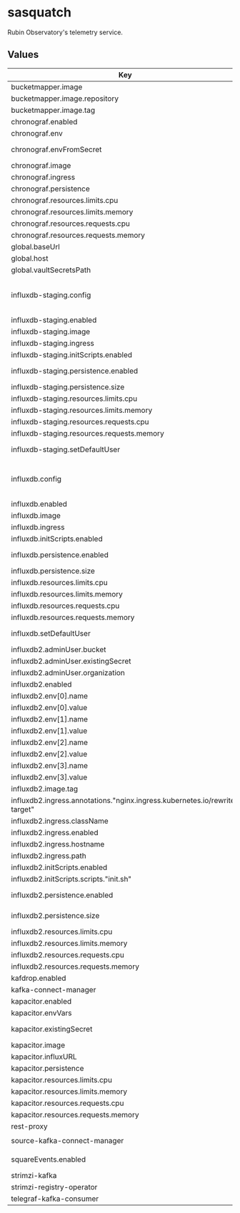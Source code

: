 # sasquatch

Rubin Observatory's telemetry service.

## Values

| Key | Type | Default | Description |
|-----|------|---------|-------------|
| bucketmapper.image | object | `{"repository":"ghcr.io/lsst-sqre/rubin-influx-tools","tag":"0.1.23"}` | image for monitoring-related cronjobs |
| bucketmapper.image.repository | string | `"ghcr.io/lsst-sqre/rubin-influx-tools"` | repository for rubin-influx-tools |
| bucketmapper.image.tag | string | `"0.1.23"` | tag for rubin-influx-tools |
| chronograf.enabled | bool | `true` | Enable Chronograf. |
| chronograf.env | object | `{"BASE_PATH":"/chronograf","CUSTOM_AUTO_REFRESH":"1s=1000","HOST_PAGE_DISABLED":true}` | Chronograf environment variables. |
| chronograf.envFromSecret | string | `"sasquatch"` | Chronograf secrets, expected keys generic_client_id, generic_client_secret and token_secret. |
| chronograf.image | object | `{"repository":"quay.io/influxdb/chronograf","tag":"1.9.4"}` | Chronograf image tag. |
| chronograf.ingress | object | disabled | Chronograf ingress configuration. |
| chronograf.persistence | object | `{"enabled":true,"size":"100Gi"}` | Chronograf data persistence configuration. |
| chronograf.resources.limits.cpu | int | `4` |  |
| chronograf.resources.limits.memory | string | `"64Gi"` |  |
| chronograf.resources.requests.cpu | int | `1` |  |
| chronograf.resources.requests.memory | string | `"4Gi"` |  |
| global.baseUrl | string | Set by Argo CD | Base URL for the environment |
| global.host | string | Set by Argo CD | Host name for ingress |
| global.vaultSecretsPath | string | Set by Argo CD | Base path for Vault secrets |
| influxdb-staging.config | object | `{"continuous_queries":{"enabled":false},"coordinator":{"log-queries-after":"15s","max-concurrent-queries":0,"query-timeout":"0s","write-timeout":"1h"},"data":{"cache-max-memory-size":0,"trace-logging-enabled":true,"wal-fsync-delay":"100ms"},"http":{"auth-enabled":true,"enabled":true,"flux-enabled":true,"max-row-limit":0},"logging":{"level":"debug"}}` | Override InfluxDB configuration. See https://docs.influxdata.com/influxdb/v1.8/administration/config |
| influxdb-staging.enabled | bool | `false` | Enable InfluxDB staging deployment. |
| influxdb-staging.image | object | `{"tag":"1.8.10"}` | InfluxDB image tag. |
| influxdb-staging.ingress | object | disabled | InfluxDB ingress configuration. |
| influxdb-staging.initScripts.enabled | bool | `false` | Enable InfluxDB custom initialization script. |
| influxdb-staging.persistence.enabled | bool | `true` | Enable persistent volume claim. By default storageClass is undefined choosing the default provisioner (standard on GKE). |
| influxdb-staging.persistence.size | string | `"1Ti"` | Persistent volume size. @default 1Ti for teststand deployments |
| influxdb-staging.resources.limits.cpu | int | `8` |  |
| influxdb-staging.resources.limits.memory | string | `"96Gi"` |  |
| influxdb-staging.resources.requests.cpu | int | `1` |  |
| influxdb-staging.resources.requests.memory | string | `"1Gi"` |  |
| influxdb-staging.setDefaultUser | object | `{"enabled":true,"user":{"existingSecret":"sasquatch"}}` | Default InfluxDB user, use influxb-user and influxdb-password keys from secret. |
| influxdb.config | object | `{"continuous_queries":{"enabled":false},"coordinator":{"log-queries-after":"15s","max-concurrent-queries":0,"query-timeout":"0s","write-timeout":"1h"},"data":{"cache-max-memory-size":0,"trace-logging-enabled":true,"wal-fsync-delay":"100ms"},"http":{"auth-enabled":true,"enabled":true,"flux-enabled":true,"max-row-limit":0},"logging":{"level":"debug"}}` | Override InfluxDB configuration. See https://docs.influxdata.com/influxdb/v1.8/administration/config |
| influxdb.enabled | bool | `true` | Enable InfluxDB. |
| influxdb.image | object | `{"tag":"1.8.10"}` | InfluxDB image tag. |
| influxdb.ingress | object | disabled | InfluxDB ingress configuration. |
| influxdb.initScripts.enabled | bool | `false` | Enable InfluxDB custom initialization script. |
| influxdb.persistence.enabled | bool | `true` | Enable persistent volume claim. By default storageClass is undefined choosing the default provisioner (standard on GKE). |
| influxdb.persistence.size | string | `"1Ti"` | Persistent volume size. @default 1Ti for teststand deployments |
| influxdb.resources.limits.cpu | int | `8` |  |
| influxdb.resources.limits.memory | string | `"96Gi"` |  |
| influxdb.resources.requests.cpu | int | `1` |  |
| influxdb.resources.requests.memory | string | `"1Gi"` |  |
| influxdb.setDefaultUser | object | `{"enabled":true,"user":{"existingSecret":"sasquatch"}}` | Default InfluxDB user, use influxb-user and influxdb-password keys from secret. |
| influxdb2.adminUser.bucket | string | `"default"` | Admin default bucket. |
| influxdb2.adminUser.existingSecret | string | `"sasquatch"` | Get admin-password/admin-token keys from secret. |
| influxdb2.adminUser.organization | string | `"default"` | Admin default organization. |
| influxdb2.enabled | bool | `false` |  |
| influxdb2.env[0].name | string | `"INFLUXD_STORAGE_WAL_FSYNC_DELAY"` |  |
| influxdb2.env[0].value | string | `"100ms"` |  |
| influxdb2.env[1].name | string | `"INFLUXD_HTTP_IDLE_TIMEOUT"` |  |
| influxdb2.env[1].value | string | `"0"` |  |
| influxdb2.env[2].name | string | `"INFLUXD_FLUX_LOG_ENABLED"` |  |
| influxdb2.env[2].value | string | `"true"` |  |
| influxdb2.env[3].name | string | `"INFLUXD_LOG_LEVEL"` |  |
| influxdb2.env[3].value | string | `"debug"` |  |
| influxdb2.image.tag | string | `"2.7.1-alpine"` |  |
| influxdb2.ingress.annotations."nginx.ingress.kubernetes.io/rewrite-target" | string | `"/api/v2/$2"` |  |
| influxdb2.ingress.className | string | `"nginx"` |  |
| influxdb2.ingress.enabled | bool | `false` | InfluxDB2 ingress configuration |
| influxdb2.ingress.hostname | string | `""` |  |
| influxdb2.ingress.path | string | `"/influxdb2(/|$)(.*)"` |  |
| influxdb2.initScripts.enabled | bool | `true` | InfluxDB2 initialization scripts |
| influxdb2.initScripts.scripts."init.sh" | string | `"#!/bin/bash\ninflux bucket create --name telegraf-kafka-consumer --org default\n"` |  |
| influxdb2.persistence.enabled | bool | `true` | Enable persistent volume claim. By default storageClass is undefined choosing the default provisioner (standard on GKE). |
| influxdb2.persistence.size | string | `"1Ti"` | Persistent volume size. @default 1Ti for teststand deployments. |
| influxdb2.resources.limits.cpu | int | `8` |  |
| influxdb2.resources.limits.memory | string | `"96Gi"` |  |
| influxdb2.resources.requests.cpu | int | `1` |  |
| influxdb2.resources.requests.memory | string | `"1Gi"` |  |
| kafdrop.enabled | bool | `true` | Enable Kafdrop. |
| kafka-connect-manager | object | `{}` | Override kafka-connect-manager configuration. |
| kapacitor.enabled | bool | `true` | Enable Kapacitor. |
| kapacitor.envVars | object | `{"KAPACITOR_SLACK_ENABLED":true}` | Kapacitor environment variables. |
| kapacitor.existingSecret | string | `"sasquatch"` | InfluxDB credentials, use influxdb-user and influxdb-password keys from secret. |
| kapacitor.image | object | `{"repository":"kapacitor","tag":"1.6.6"}` | Kapacitor image tag. |
| kapacitor.influxURL | string | `"http://sasquatch-influxdb.sasquatch:8086"` | InfluxDB connection URL. |
| kapacitor.persistence | object | `{"enabled":true,"size":"100Gi"}` | Chronograf data persistence configuration. |
| kapacitor.resources.limits.cpu | int | `4` |  |
| kapacitor.resources.limits.memory | string | `"16Gi"` |  |
| kapacitor.resources.requests.cpu | int | `1` |  |
| kapacitor.resources.requests.memory | string | `"1Gi"` |  |
| rest-proxy | object | `{"enabled":false}` | Override rest-proxy configuration. |
| source-kafka-connect-manager | object | `{"enabled":false,"env":{"kafkaConnectUrl":"http://sasquatch-source-connect-api.sasquatch:8083"}}` | Override source-kafka-connect-manager configuration. |
| squareEvents.enabled | bool | `false` | Enable the Square Events subchart with topic and user configurations. |
| strimzi-kafka | object | `{}` | Override strimzi-kafka configuration. |
| strimzi-registry-operator | object | `{"clusterName":"sasquatch","clusterNamespace":"sasquatch","operatorNamespace":"sasquatch"}` | strimzi-registry-operator configuration. |
| telegraf-kafka-consumer | object | `{"enabled":false}` | Override telegraf-kafka-consumer configuration. |

